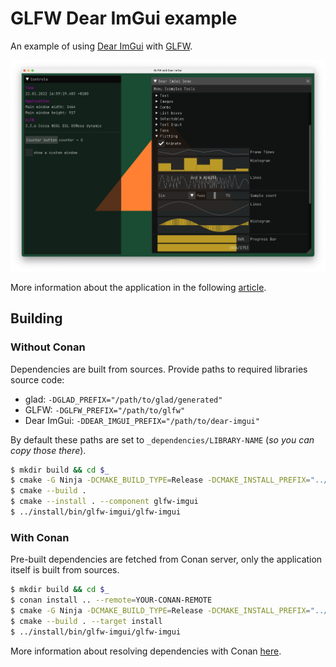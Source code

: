 # GLFW Dear ImGui example

An example of using [Dear ImGui](https://github.com/ocornut/imgui) with [GLFW](https://www.glfw.org).

![GLFW and Dear ImGui](/img/screenshot.png "GLFW and Dear ImGui")

More information about the application in the following [article](https://decovar.dev/blog/2019/08/04/glfw-dear-imgui/).

## Building

### Without Conan

Dependencies are built from sources. Provide paths to required libraries source code:

- glad: `-DGLAD_PREFIX="/path/to/glad/generated"`
- GLFW: `-DGLFW_PREFIX="/path/to/glfw"`
- Dear ImGui: `-DDEAR_IMGUI_PREFIX="/path/to/dear-imgui"`

By default these paths are set to `_dependencies/LIBRARY-NAME` (*so you can copy those there*).

``` sh
$ mkdir build && cd $_
$ cmake -G Ninja -DCMAKE_BUILD_TYPE=Release -DCMAKE_INSTALL_PREFIX="../install" -DUSING_CONAN=0 ..
$ cmake --build .
$ cmake --install . --component glfw-imgui
$ ../install/bin/glfw-imgui/glfw-imgui
```

### With Conan

Pre-built dependencies are fetched from Conan server, only the application itself is built from sources.

``` sh
$ mkdir build && cd $_
$ conan install .. --remote=YOUR-CONAN-REMOTE
$ cmake -G Ninja -DCMAKE_BUILD_TYPE=Release -DCMAKE_INSTALL_PREFIX="../install" -DUSING_CONAN=1 ..
$ cmake --build . --target install
$ ../install/bin/glfw-imgui/glfw-imgui
```

More information about resolving dependencies with Conan [here](https://decovar.dev/blog/2022/02/06/cpp-dependencies-with-conan/).
